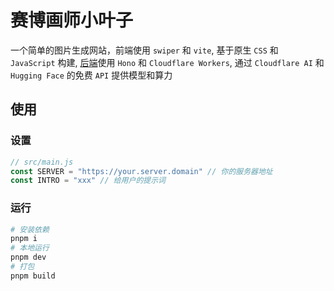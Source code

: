 # 赛博画师小叶子
一个简单的图片生成网站，前端使用 `swiper` 和 `vite`, 基于原生 `CSS` 和 `JavaScript` 构建, [后端](https://github.com/LeafYeeXYZ/PainterLeafServer)使用 `Hono` 和 `Cloudflare Workers`, 通过 `Cloudflare AI` 和 `Hugging Face` 的免费 `API` 提供模型和算力

## 使用
### 设置
```javascript
// src/main.js
const SERVER = "https://your.server.domain" // 你的服务器地址
const INTRO = "xxx" // 给用户的提示词
```

### 运行
```bash
# 安装依赖
pnpm i
# 本地运行
pnpm dev
# 打包
pnpm build
```
